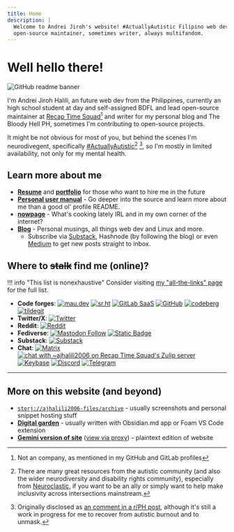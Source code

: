 ```yaml
---
title: Home
description: |
  Welcome to Andrei Jiroh's website! #ActuallyAutistic Filipino web dev,
  open-source maintainer, sometimes writer, always multifandom.
---
```


# Well hello there!

![GitHub readme banner](https://github.com/ajhalili2006/ajhalili2006/raw/83d1552339fec8d91eadcab0289d43b6a9ef775c/static/readme-banner-2022.png)

I'm Andrei Jiroh Halili, an future web dev from the Philippines, currently an high school student at day and self-assigned BDFL
and lead open-source maintainer at [Recap Time Squad](https://recaptime.eu.org)[^1]
and writer for my personal blog and The Bloody Hell PH,
sometimes I'm contributing to open-source projects.

It might be not obvious for most of you, but behind the scenes I'm neurodivegent,
specifically [#ActuallyAutistic](https://anagora.org/actuallyautistic)[^2] [^3], so I'm mostly in limited availability,
not only for my mental health.

## Learn more about me

* [**Resume**](./user-manual/resume.md) and [**portfolio**](./portfolio/index.md) for those who want to hire me in the future
* [**Personal user manual**](./user-manual/index.md) - Go deeper into the source and
learn more about me than a good ol' profile README.
* [**nowpage**](./now.md) - What's cooking lately IRL and in my own corner of the internet?
* [**Blog**](https://blog.andreijiroh.eu.org) - Personal musings, all things web dev and Linux and more.
    * Subscribe via [Substack](https://ajhalili2006.substack.com/subscribe), Hashnode (by following the blog) or even [Medium](https://ajhalili2006.medium.com/subscribe) to get new posts straight to inbox.

## Where to ~~stalk~~ find me (online)?

!!! info "This list is nonexhaustive"
    Consider visiting [my "all-the-links" page](https://ajhalili2006.start.page) for the full list.

* **Code forges**: [![mau.dev](https://img.shields.io/badge/%40ajhalili2006%40mau.dev-6E49CB?&style=flat-square&logo=gitlab)](https://mau.dev/ajhalili2006)
[![sr.ht](https://img.shields.io/badge/sr.ht-~ajhalili2006-black?style=flat-square)](https://sr.ht/~ajhalili2006)
[![GitLab SaaS](https://img.shields.io/badge/%40ajhalili2006%40gitlab.com-6E49CB?&style=flat-square&logo=gitlab)](https://gitlab.com/ajhalili2006)
[![GitHub](https://img.shields.io/github/followers/ajhalili2006?label=%40ajhalili2006%40github.com&logo=github&style=flat-square)](https://github.com/ajhalili2006)
[![codeberg](https://img.shields.io/badge/%40ajhalili2006%40codeberg.oeg-blue?style=flat-square&logo=codeberg&logoColor=white)](https://codeberg.org/ajhalili2006)
[![tildegit](https://img.shields.io/badge/%40ajhalili2006%40tildegit.org-green?logo=gitea&logoColor=white)](https://tildegit.org/ajhalili2006)
* **Twitter/X**: [![Twitter](https://img.shields.io/twitter/follow/ajhalili2006?color=blue&label=%40ajhalili2006%40twitter.com&logo=twitter&style=flat-square)](https://twitter.com/ajhalili2006)
* **Reddit**: [![Reddit](https://img.shields.io/reddit/user-karma/combined/andreihalili?label=andreihalili&logo=reddit&style=flat-square)](https://reddit.com/user/andreihalili)
* **Fediverse**: [![Mastodon Follow](https://img.shields.io/mastodon/follow/108807402634952369?color=blue&domain=https%3A%2F%2Ftilde.zone&label=%40ajhalili2006%40tilde.zone&logo=mastodon&style=flat-square)](https://tilde.zone/@ajhalili2006)
[![Static Badge](https://img.shields.io/badge/%40JirohsMind%40the.usualsuspects.lol-blue?style=flat-square&logo=fediverse)](https://the.usualsuspects.lol/@JirohsMind)
* **Substack**: [![Substack](https://img.shields.io/badge/%40ajhalili2006%20on%20substack-FF6719?style=flat-square&logo=substack&logoColor=white)](https://substack.com/@ajhalili2006)
* **Chat**: [![Matrix](https://img.shields.io/badge/%40ajhalili2006:envs.net-black?&style=flat-square&logo=matrix&logoColor=white)](https://matrix.to/#/@ajhalili2006:envs.net)
[![chat with ~ajhalili2006 on Recap Time Squad's Zulip server](https://img.shields.io/badge/zulip%20chat-%23ajhalili2006%3Arecaptime--dev.zulipchat.com-blue?style=flat-square&logo=zulip)](https://recaptime-dev.zulipchat.com/#narrow/stream/405458-ajhalili2006)
[![Keybase](https://img.shields.io/badge/ajhalili2006-grey?&style=flat-square&logo=keybase&logoColor=white)](https://keybase.io/ajhalili2006)
[![Discord](https://img.shields.io/badge/Discord%20server-5539cc?&style=flat-square&logo=discord&logoColor=white)](https://discord.gg/kf5nz4X)
[![Telegram](https://img.shields.io/badge/Telegram-grey?&style=flat-square&logo=telegram&logoColor=white)](https://telegram.dog/ajhalili2006)

---

## More on this website (and beyond)

* [`storj://ajhalili2006-files/archive`](https://static.rtdevcdn.net.eu.org/ajhalili2006/) - usually screenshots and personal snippet hosting stuff
* [**Digital garden**](https://anagora.org/@ajhalili2006) - usually written with Obsidian.md app or Foam VS Code extension
* [**Gemini version of site**](gemini://gemini.andreijiroh.eu.org) ([view via proxy](https://gp.p.psf.lt/gemini/gemini.andreijiroh.eu.org)) - plaintext edition of website

[^1]: Not an company, as mentioned in my GitHub and GitLab profiles
[^2]: There are many great resources from the autistic community (and also the wider neurodiversity and disability rights community), especially from [Neuroclastic](https://neuroclastic.com/autism-101-resources-from-the-autistic-community/), if you want to be an ally or simply want to help make inclusivity across intersections mainstream.
[^3]: Originally disclosed as [an comment in a r/PH post](https://www.reddit.com/r/Philippines/comments/1117266/comment/j8dgv95/?context=3), although
it's still a work in progress for me to recover from autistic burnout and to unmask.
